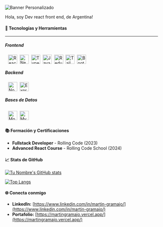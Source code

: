 ![Banner Personalizado](https://res.cloudinary.com/dtbfspso5/image/upload/v1729874058/1728505474498_cn1lu9.jpg)

Hola, soy Dev react front end, de Argentina!

#### 🔧 Tecnologías y Herramientas

---

##### Frontend

<div style="display: flex; align-items: center; margin:10px">
  <img src="https://cdn.jsdelivr.net/gh/devicons/devicon/icons/react/react-original.svg" alt="React" width="30" height="30" />&nbsp;&nbsp;
  <img src="https://cdn.jsdelivr.net/gh/devicons/devicon/icons/nextjs/nextjs-original.svg" alt="Next.js"  width="30" height="30"/>&nbsp;&nbsp;
  <img src="https://cdn.jsdelivr.net/gh/devicons/devicon/icons/typescript/typescript-original.svg" alt="TypeScript"  width="30" height="30"/>&nbsp;&nbsp;
  <img src="https://cdn.jsdelivr.net/gh/devicons/devicon/icons/javascript/javascript-original.svg" alt="JavaScript"  width="30" height="30"/>&nbsp;&nbsp;
  <img src="https://cdn.jsdelivr.net/gh/devicons/devicon/icons/redux/redux-original.svg" alt="Redux"  width="30" height="30"/>&nbsp;&nbsp;
  <img src="https://cdn.jsdelivr.net/gh/devicons/devicon/icons/tailwindcss/tailwindcss-original.svg" alt="Tailwind CSS"  width="30" height="30"/>&nbsp;&nbsp;
  <img src="https://cdn.jsdelivr.net/gh/devicons/devicon/icons/bootstrap/bootstrap-original.svg" alt="Bootstrap"  width="30" height="30"/>
</div>

##### Backend

<div style="display: flex; align-items: center; margin:10px">
  <img src="https://cdn.jsdelivr.net/gh/devicons/devicon/icons/nodejs/nodejs-original.svg" alt="Node.js"  width="30" height="30"/>&nbsp;&nbsp;
  <img src="https://cdn.jsdelivr.net/gh/devicons/devicon/icons/express/express-original.svg" alt="Express"  width="30" height="30"/>
</div>

##### Bases de Datos

<div style="display: flex; align-items: center; margin:10px">
  <img src="https://cdn.jsdelivr.net/gh/devicons/devicon/icons/mongodb/mongodb-original.svg" alt="MongoDB"  width="30" height="30"/>&nbsp;&nbsp;
  <img src="https://cdn.jsdelivr.net/gh/devicons/devicon/icons/mysql/mysql-original.svg" alt="MySQL"  width="30" height="30"/>
<div style="margin: 20px">
</div>
</div>

#### 📚 Formación y Certificaciones

- **Fullstack Developer** - Rolling Code (2023)
- **Advanced React Course** - Rolling Code School (2024)

#### 📈 Stats de GitHub

[![Tu Nombre's GitHub stats](https://github-readme-stats.vercel.app/api?username=MartinGramajo&show_icons=true&theme=radical)](https://github.com/MartinGramajo)

[![Top Langs](https://github-readme-stats.vercel.app/api/top-langs/?username=MartinGramajo&layout=compact&theme=radical)](https://github.com/MartinGramajo)


#### 🌐 Conecta conmigo

- **LinkedIn:** [https://www.linkedin.com/in/martin-gramajo/](https://www.linkedin.com/in/martin-gramajo/)
- **Portafolio:** [https://martingramajo.vercel.app/](https://martingramajo.vercel.app/)
